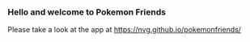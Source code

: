 ### Hello and welcome to Pokemon Friends

Please take a look at the app at https://nvg.github.io/pokemonfriends/